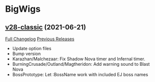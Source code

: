 # BigWigs

## [v28-classic](https://github.com/BigWigsMods/BigWigs/tree/v28-classic) (2021-06-21)
[Full Changelog](https://github.com/BigWigsMods/BigWigs/compare/v27-classic...v28-classic) [Previous Releases](https://github.com/BigWigsMods/BigWigs/releases)

- Update option files  
- Bump version  
- Karazhan/Malchezaar: Fix Shadow Nova timer and Infernal timer.  
- BurningCrusade/Outland/Magtheridon: Add warning sound to Blast Nova  
- BossPrototype: Let :BossName work with included EJ boss names  
